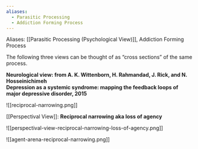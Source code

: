```yaml
---
aliases:
  - Parasitic Processing
  - Addiction Forming Process
---
```

Aliases: [[Parasitic Processing (Psychological View)]], Addiction Forming Process

The following three views can be thought of as “cross sections” of the same process.

**Neurological view: from A. K. Wittenborn, H. Rahmandad, J. Rick, and N. Hosseinichimeh  
Depression as a systemic syndrome: mapping the feedback loops of major depressive disorder, 2015**

![[reciprocal-narrowing.png]]

[[Perspectival View]]: **Reciprocal narrowing aka loss of agency**

![[perspectival-view-reciprocal-narrowing-loss-of-agency.png]]

![[agent-arena-reciprocal-narrowing.png]]